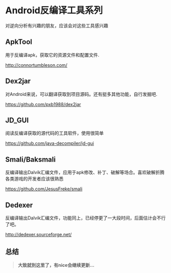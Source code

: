 # Android反编译工具系列

对逆向分析有兴趣的朋友，应该会对这些工具感兴趣

## ApkTool

用于反编译apk，获取它的资源文件和配置文件.

http://connortumbleson.com/

## Dex2jar

对Android来说，可以翻译获取到项目源码。还有挺多其他功能，自行发掘吧.

https://github.com/pxb1988/dex2jar

## JD_GUI

阅读反编译获取的源代码的工具软件，使用很简单

https://github.com/java-decompiler/jd-gui

## Smali/Baksmali

反编译输出Dalvik汇编文件，应用于apk修改、补丁、破解等场合。喜欢破解折腾各类游戏的开发者应该很熟悉

https://github.com/JesusFreke/smali

## Dedexer

反编译输出Dalvik汇编文件，功能同上，已经停更了一大段时间，后面估计会不行了吧。

http://dedexer.sourceforge.net/


## 总结

> **大致就到这里了，有nice会继续更新...**

